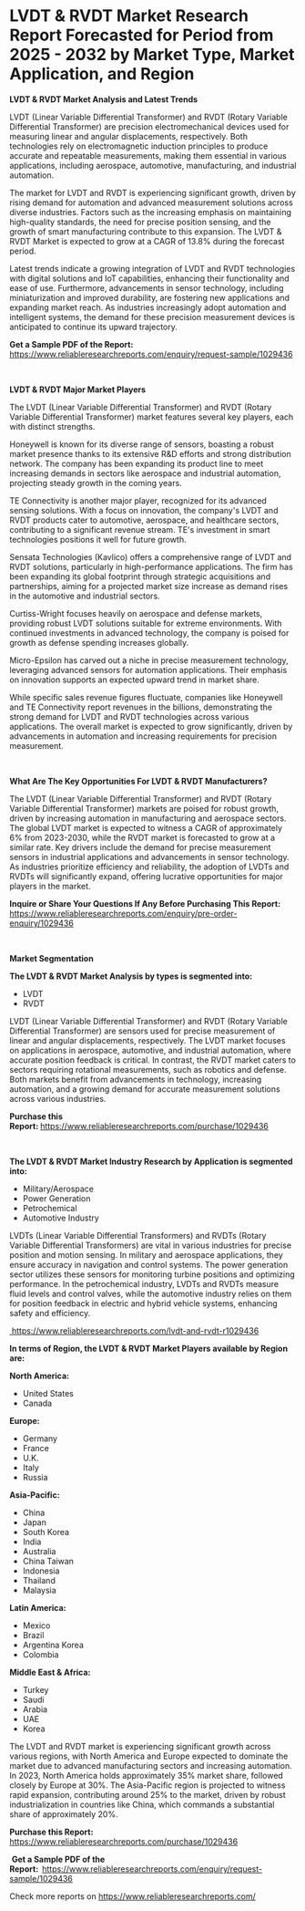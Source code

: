<p><h1>LVDT & RVDT Market Research Report Forecasted for Period from 2025 -  2032 by Market Type, Market Application, and Region</h1></p><p><strong>LVDT & RVDT Market Analysis and Latest Trends</strong></p>
<p><p>LVDT (Linear Variable Differential Transformer) and RVDT (Rotary Variable Differential Transformer) are precision electromechanical devices used for measuring linear and angular displacements, respectively. Both technologies rely on electromagnetic induction principles to produce accurate and repeatable measurements, making them essential in various applications, including aerospace, automotive, manufacturing, and industrial automation. </p><p>The market for LVDT and RVDT is experiencing significant growth, driven by rising demand for automation and advanced measurement solutions across diverse industries. Factors such as the increasing emphasis on maintaining high-quality standards, the need for precise position sensing, and the growth of smart manufacturing contribute to this expansion. The LVDT & RVDT Market is expected to grow at a CAGR of 13.8% during the forecast period. </p><p>Latest trends indicate a growing integration of LVDT and RVDT technologies with digital solutions and IoT capabilities, enhancing their functionality and ease of use. Furthermore, advancements in sensor technology, including miniaturization and improved durability, are fostering new applications and expanding market reach. As industries increasingly adopt automation and intelligent systems, the demand for these precision measurement devices is anticipated to continue its upward trajectory.</p></p>
<p><strong>Get a Sample PDF of the Report:&nbsp;</strong> <a href="https://www.reliableresearchreports.com/enquiry/request-sample/1029436?utm_campaign=2930&utm_medium=2&utm_source=Github&utm_content=ia&utm_term=21032025&utm_id=lvdt-rvdt">https://www.reliableresearchreports.com/enquiry/request-sample/1029436</a></p>
<p>&nbsp;</p>
<p><strong>LVDT & RVDT Major Market Players</strong></p>
<p><p>The LVDT (Linear Variable Differential Transformer) and RVDT (Rotary Variable Differential Transformer) market features several key players, each with distinct strengths. </p><p>Honeywell is known for its diverse range of sensors, boasting a robust market presence thanks to its extensive R&D efforts and strong distribution network. The company has been expanding its product line to meet increasing demands in sectors like aerospace and industrial automation, projecting steady growth in the coming years.</p><p>TE Connectivity is another major player, recognized for its advanced sensing solutions. With a focus on innovation, the company's LVDT and RVDT products cater to automotive, aerospace, and healthcare sectors, contributing to a significant revenue stream. TE's investment in smart technologies positions it well for future growth.</p><p>Sensata Technologies (Kavlico) offers a comprehensive range of LVDT and RVDT solutions, particularly in high-performance applications. The firm has been expanding its global footprint through strategic acquisitions and partnerships, aiming for a projected market size increase as demand rises in the automotive and industrial sectors.</p><p>Curtiss-Wright focuses heavily on aerospace and defense markets, providing robust LVDT solutions suitable for extreme environments. With continued investments in advanced technology, the company is poised for growth as defense spending increases globally.</p><p>Micro-Epsilon has carved out a niche in precise measurement technology, leveraging advanced sensors for automation applications. Their emphasis on innovation supports an expected upward trend in market share.</p><p>While specific sales revenue figures fluctuate, companies like Honeywell and TE Connectivity report revenues in the billions, demonstrating the strong demand for LVDT and RVDT technologies across various applications. The overall market is expected to grow significantly, driven by advancements in automation and increasing requirements for precision measurement.</p></p>
<p>&nbsp;</p>
<p><strong>What Are The Key Opportunities For LVDT & RVDT Manufacturers?</strong></p>
<p><p>The LVDT (Linear Variable Differential Transformer) and RVDT (Rotary Variable Differential Transformer) markets are poised for robust growth, driven by increasing automation in manufacturing and aerospace sectors. The global LVDT market is expected to witness a CAGR of approximately 6% from 2023-2030, while the RVDT market is forecasted to grow at a similar rate. Key drivers include the demand for precise measurement sensors in industrial applications and advancements in sensor technology. As industries prioritize efficiency and reliability, the adoption of LVDTs and RVDTs will significantly expand, offering lucrative opportunities for major players in the market.</p></p>
<p><strong>Inquire or Share Your Questions If Any Before Purchasing This Report:</strong> <a href="https://www.reliableresearchreports.com/enquiry/pre-order-enquiry/1029436?utm_campaign=2930&utm_medium=2&utm_source=Github&utm_content=ia&utm_term=21032025&utm_id=lvdt-rvdt">https://www.reliableresearchreports.com/enquiry/pre-order-enquiry/1029436</a></p>
<p>&nbsp;</p>
<p><strong>Market Segmentation</strong></p>
<p><strong>The LVDT & RVDT Market Analysis by types is segmented into:</strong></p>
<p><ul><li>LVDT</li><li>RVDT</li></ul></p>
<p><p>LVDT (Linear Variable Differential Transformer) and RVDT (Rotary Variable Differential Transformer) are sensors used for precise measurement of linear and angular displacements, respectively. The LVDT market focuses on applications in aerospace, automotive, and industrial automation, where accurate position feedback is critical. In contrast, the RVDT market caters to sectors requiring rotational measurements, such as robotics and defense. Both markets benefit from advancements in technology, increasing automation, and a growing demand for accurate measurement solutions across various industries.</p></p>
<p><strong>Purchase this Report:&nbsp;</strong><a href="https://www.reliableresearchreports.com/purchase/1029436?utm_campaign=2930&utm_medium=2&utm_source=Github&utm_content=ia&utm_term=21032025&utm_id=lvdt-rvdt">https://www.reliableresearchreports.com/purchase/1029436</a></p>
<p>&nbsp;</p>
<p><strong>The LVDT & RVDT Market Industry Research by Application is segmented into:</strong></p>
<p><ul><li>Military/Aerospace</li><li>Power Generation</li><li>Petrochemical</li><li>Automotive Industry</li></ul></p>
<p><p>LVDTs (Linear Variable Differential Transformers) and RVDTs (Rotary Variable Differential Transformers) are vital in various industries for precise position and motion sensing. In military and aerospace applications, they ensure accuracy in navigation and control systems. The power generation sector utilizes these sensors for monitoring turbine positions and optimizing performance. In the petrochemical industry, LVDTs and RVDTs measure fluid levels and control valves, while the automotive industry relies on them for position feedback in electric and hybrid vehicle systems, enhancing safety and efficiency.</p></p>
<p><a href="https://www.reliableresearchreports.com/lvdt-and-rvdt-r1029436?utm_campaign=2930&utm_medium=2&utm_source=Github&utm_content=ia&utm_term=21032025&utm_id=lvdt-rvdt">&nbsp;https://www.reliableresearchreports.com/lvdt-and-rvdt-r1029436</a></p>
<p><strong>In terms of Region, the LVDT & RVDT Market Players available by Region are:</strong></p>
<p>
    <p> <strong> North America: </strong>
        <ul>
            <li>United States</li>
            <li>Canada</li>
        </ul>
        </p> 
    <p> <strong> Europe: </strong>
        <ul>
            <li>Germany</li>
            <li>France</li>
            <li>U.K.</li>
            <li>Italy</li>
            <li>Russia</li>
        </ul>
        </p> 
    <p> <strong> Asia-Pacific: </strong>
        <ul>
            <li>China</li>
            <li>Japan</li>
            <li>South Korea</li>
            <li>India</li>
            <li>Australia</li>
            <li>China Taiwan</li>
            <li>Indonesia</li>
            <li>Thailand</li>
            <li>Malaysia</li>
        </ul>
        </p> 
    <p> <strong> Latin America: </strong>
        <ul>
            <li>Mexico</li>
            <li>Brazil</li>
            <li>Argentina Korea</li>
            <li>Colombia</li>
        </ul>
        </p> 
    <p> <strong> Middle East & Africa: </strong>
        <ul>
            <li>Turkey</li>
            <li>Saudi</li>
            <li>Arabia</li>
            <li>UAE</li>
            <li>Korea</li>
        </ul>
    </p>
    </p>
<p><p>The LVDT and RVDT market is experiencing significant growth across various regions, with North America and Europe expected to dominate the market due to advanced manufacturing sectors and increasing automation. In 2023, North America holds approximately 35% market share, followed closely by Europe at 30%. The Asia-Pacific region is projected to witness rapid expansion, contributing around 25% to the market, driven by robust industrialization in countries like China, which commands a substantial share of approximately 20%.</p></p>
<p><strong>Purchase this Report: </strong><a href="https://www.reliableresearchreports.com/purchase/1029436?utm_campaign=2930&utm_medium=2&utm_source=Github&utm_content=ia&utm_term=21032025&utm_id=lvdt-rvdt">https://www.reliableresearchreports.com/purchase/1029436</a></p>
<p>&nbsp;<strong>Get a Sample PDF of the Report:&nbsp;&nbsp;</strong><a href="https://www.reliableresearchreports.com/enquiry/request-sample/1029436?utm_campaign=2930&utm_medium=2&utm_source=Github&utm_content=ia&utm_term=21032025&utm_id=lvdt-rvdt">https://www.reliableresearchreports.com/enquiry/request-sample/1029436</a></p>
<p><strong></strong></p>
<p>Check more reports on <a href="https://www.reliableresearchreports.com/?utm_campaign=2930&utm_medium=2&utm_source=Github&utm_content=ia&utm_term=21032025&utm_id=lvdt-rvdt">https://www.reliableresearchreports.com/</a></p>
